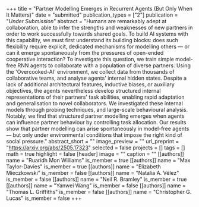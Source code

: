 +++
title = "Partner Modelling Emerges in Recurrent Agents (But Only When It Matters)"
date = "submitted"
publication_types = ["2"]
publication = "_Under Submission_"
abstract = "Humans are remarkably adept at collaboration, able to infer the strengths and weaknesses of new partners in order to work successfully towards shared goals. To build AI systems with this capability, we must first understand its building blocks: does such flexibility require explicit, dedicated mechanisms for modelling others — or can it emerge spontaneously from the pressures of open-ended cooperative interaction? To investigate this question, we train simple model-free RNN agents to collaborate with a population of diverse partners. Using the 'Overcooked-AI' environment, we collect data from thousands of collaborative teams, and analyse agents' internal hidden states. Despite a lack of additional architectural features, inductive biases, or auxiliary objectives, the agents nevertheless develop structured internal representations of their partners' task abilities, enabling rapid adaptation and generalisation to novel collaborators. We investigated these internal models through probing techniques, and large-scale behavioural analysis. Notably, we find that structured partner modelling emerges when agents can influence partner behaviour by controlling task allocation. Our results show that partner modelling can arise spontaneously in model-free agents — but only under environmental conditions that impose the right kind of social pressure."
abstract_short = ""
image_preview = ""
url_preprint = "https://arxiv.org/abs/2505.17323"
selected = false
projects = []
tags = []
math = true
highlight = false
[header]
image = ""
caption = ""
[[authors]]
	name = "Ruaridh Mon Williams"
	is_member = true
[[authors]]
	name = "Max Taylor-Davies"
	is_member = true
[[authors]]
	name = "Elizabeth Mieczkowski"
	is_member = false
[[authors]]
	name = "Natalia A. Vélez"
	is_member = false
[[authors]]
	name = "Neil R. Bramley"
	is_member = true
[[authors]]
	name = "Yanwei Wang"
	is_member = false
[[authors]]
	name = "Thomas L. Griffiths"
	is_member = false
[[authors]]
	name = "Christopher G. Lucas"
	is_member = false
+++
